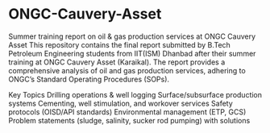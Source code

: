 # ONGC-Cauvery-Asset
Summer training report on oil &amp; gas production services at ONGC Cauvery Asset
This repository contains the final report submitted by B.Tech Petroleum Engineering students from IIT(ISM) Dhanbad after their summer training at ONGC Cauvery Asset (Karaikal). The report provides a comprehensive analysis of oil and gas production services, adhering to ONGC’s Standard Operating Procedures (SOPs).

Key Topics
Drilling operations & well logging
Surface/subsurface production systems
Cementing, well stimulation, and workover services
Safety protocols (OISD/API standards)
Environmental management (ETP, GCS)
Problem statements (sludge, salinity, sucker rod pumping) with solutions
